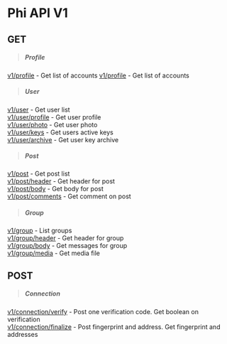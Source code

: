 # Phi API V1

## GET
>##### Profile
[v1/profile](get/profile/base.md) - Get list of accounts
[v1/profile](get/profile/account.md) - Get list of accounts

>##### User
[v1/user](get/user/base.md) - Get user list  
[v1/user/profile](get/user/profile.md) - Get user profile  
[v1/user/photo](get/user/photo.md) - Get user photo  
[v1/user/keys](get/user/keys.md) - Get users active keys  
[v1/user/archive](get/user/archive.md) - Get user key archive  

>##### Post
[v1/post](get/post/base.md) - Get post list  
[v1/post/header](get/post/header.md) - Get header for post  
[v1/post/body](get/post/body.md) - Get body for post  
[v1/post/comments](get/post/comments.md) - Get comment on post  

>##### Group
[v1/group](get/group/base.md) - List groups  
[v1/group/header](get/group/header.md) - Get header for group  
[v1/group/body](get/group/body.md) - Get messages for group  
[v1/group/media](get/group/media.md) - Get media file    

## POST
>##### Connection
[v1/connection/verify](post/connection/verify.md) - Post one verification code. Get boolean on verification  
[v1/connection/finalize](post/connection/finalize.md) - Post fingerprint and address. Get fingerprint and addresses
